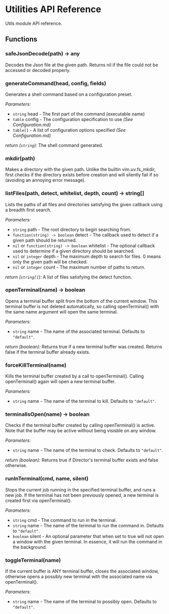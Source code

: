 # Utilities API Reference

Utils module API reference.

## Functions

### safeJsonDecode(path) -> any

Decodes the Json file at the given path. Returns nil if the file could not be accessed or decoded properly.

### generateCommand(head, config, fields)

Generates a shell command based on a configuration preset.

*Parameters:*
- `string` head - The first part of the command (executable name)
- `table` config - The configuration specification to use *(See Configuration.md)*
- `table[]` - A list of configuration options specified *(See Configuration.md)*

*return (`string`):* The shell command generated.

### mkdir(path)

Makes a directory with the given path. Unlike the builtin vim.uv.fs_mkdir, first checks
if the directory exists before creation and will silently fail if so (avoiding an annoying error message).

### listFiles(path, detect, whitelist, depth, count) -> string[]

Lists the paths of all files and directories satisfying the given callback using a breadth first search.

*Parameters:*
- `string` path - The root directory to begin searching from.
- `function(string) -> boolean` detect - The callback used to detect if a given path should be returned.
- `nil` or `function(string) -> boolean` whitelist - The optional callback used to determine if a given directory should be searched.
- `nil` or `integer` depth - The maximum depth to search for files. 0 means only the given path will be checked.
- `nil` or `integer` count - The maximum number of paths to return.

*return (`string[]`):* A list of files satisfying the detect function.

### openTerminal(name) -> boolean

Opens a terminal buffer split from the bottom of the current window. This terminal buffer
is not deleted automatically, so calling openTerminal() with the same name argument will open the
same terminal.

*Parameters:*
- `string` name - The name of the associated terminal. Defaults to `"default"`.

*return (boolean):* Returns true if a new terminal buffer was created. Returns false if
the terminal buffer already exists.

### forceKillTerminal(name)

Kills the terminal buffer created by a call to openTerminal(). Calling openTerminal() again
will open a new terminal buffer.

*Parameters:*
- `string` name - The name of the terminal to kill. Defaults to `"default"`.

### terminalIsOpen(name) -> boolean

Checks if the terminal buffer created by calling openTerminal() is active.
Note that the buffer may be active without being visisble on any window.

*Parameters:*
- `string` name - The name of the terminal to check. Defaults to `"default"`.

*return (boolean):* Returns true if Director's terminal buffer exists and false otherwise.

### runInTerminal(cmd, name, silent)

Stops the current job running in the specified terminal buffer, and runs a new job.
If the terminal has not been previously opened, a new terminal is created first via openTerminal().

*Parameters:*
- `string` cmd - The command to run in the terminal.
- `string` name - The name of the terminal to run the command in. Defaults to `"default"`.
- `boolean` silent - An optional parameter that when set to true will not open a window with the given terminal. In essence, it will run the command in the background.

### toggleTerminal(name)

If the current buffer is ANY terminal buffer, closes the associated window,
otherwise opens a possibly new terminal with the associated name via openTerminal().

*Parameters:*
- `string` name - The name of the terminal to possibly open. Defaults to `"default"`.

